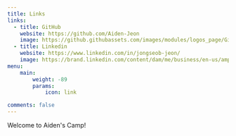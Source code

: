 ```yaml
---
title: Links
links:
  - title: GitHub
    website: https://github.com/Aiden-Jeon
    image: https://github.githubassets.com/images/modules/logos_page/GitHub-Mark.png
  - title: Linkedin
    website: https://www.linkedin.com/in/jongseob-jeon/
    image: https://brand.linkedin.com/content/dam/me/business/en-us/amp/brand-site/v2/bg/LI-Bug.svg.original.svg
menu:
    main: 
        weight: -89
        params:
            icon: link

comments: false
---
```



Welcome to Aiden's Camp!

